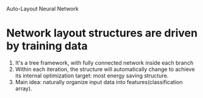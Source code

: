Auto-Layout Neural Network
# Network layout structures are driven by training data
1. It's a tree framework, with fully connected network inside each branch
2. Within each iteration, the structure will automatically change to achieve its internal optimization target: most energy saving structure.
3. Main idea: naturally organize input data into features(classification array).

